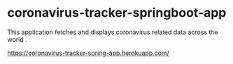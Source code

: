 # coronavirus-tracker-springboot-app
This application fetches and displays coronavirus related data across the world .

https://coronavirus-tracker-spring-app.herokuapp.com/
